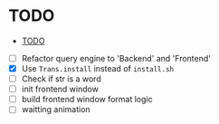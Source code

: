 # TODO

<!--toc:start-->

-   [TODO](#todo)
<!--toc:end-->

-   [ ] Refactor query engine to 'Backend' and 'Frontend'
-   [x] Use `Trans.install` instead of `install.sh`
-   [ ] Check if str is a word
-   [ ] init frontend window
-   [ ] build frontend window format logic
-   [ ] waitting animation
